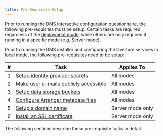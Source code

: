 ```yaml
---
title: Pre-Requisite Setup
---
```


Prior to running the DMS interactive configuration questionnaire, the following pre-requisites must be setup.  Certain tasks are required regardless of the [deployment mode](../../installation#decide-local-or-server-deployment), while others are only required if running in a specific mode (e.g. Server mode).

Prior to running the DMS installer and configuring the Overture services in local mode, the following pre-requisites need to be setup:

| #  | Task | Applies To |
| ---| -----| -----------|
| 1  | [Setup identity provider secrets](./secrets) | All modes|
| 2  | [Make user e-mails publicly accessible](./emails) | All modes|
| 3  | [Setup data storage buckets](./buckets) | All modes|
| 4  | [Configure Arranger metadata files](./arranger) | All modes|
| 5  | [Setup a domain name](./domain) | Server mode only|
| 6  | [Install an SSL certificate](./sslcert) | Server mode only|

The following sections describe these pre-requisite tasks in detail.